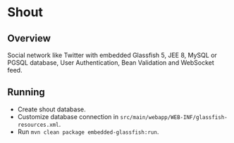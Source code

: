 # Shout

## Overview
Social network like Twitter with embedded Glassfish 5, JEE 8, MySQL or PGSQL database, User Authentication, Bean Validation and WebSocket feed.

## Running
* Create shout database.
* Customize database connection in `src/main/webapp/WEB-INF/glassfish-resources.xml`.
* Run `mvn clean package embedded-glassfish:run`.